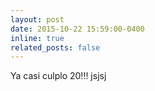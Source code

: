 ```yaml
---
layout: post
date: 2015-10-22 15:59:00-0400
inline: true
related_posts: false
---
```


Ya casi culplo 20!!! jsjsj
